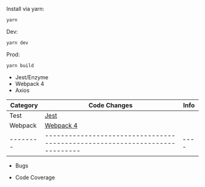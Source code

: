 Install via yarn:

```bash
yarn
```

Dev:

```bash
yarn dev
```

Prod:

```bash
yarn build
```

* Jest/Enzyme
* Webpack 4
* Axios

| Category | Code Changes                                                                | Info |
| -------- | --------------------------------------------------------------------------- | ---- |
| Test     | [Jest](https://github.com/rodrigomilfont/appsparring/compare/master...grid) |      |
| Webpack     | [Webpack 4](https://github.com/rodrigomilfont/appsparring/compare/master...webpackUpdate) |      |
| -------- | --------------------------------------------------------------------------- | ---- |

* Bugs

- Code Coverage
